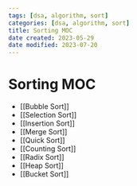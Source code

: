 ```yaml
---
tags: [dsa, algorithm, sort]
categories: [dsa, algorithm, sort]
title: Sorting MOC
date created: 2023-05-29
date modified: 2023-07-20
---
```


# Sorting MOC

- [[Bubble Sort]]
- [[Selection Sort]]
- [[Insertion Sort]]
- [[Merge Sort]]
- [[Quick Sort]]
- [[Counting Sort]]
- [[Radix Sort]]
- [[Heap Sort]]
- [[Bucket Sort]]
